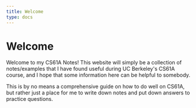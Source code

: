 ```yaml
---
title: Welcome
type: docs
---
```


# Welcome

Welcome to my CS61A Notes! This website will simply be a collection of notes/examples that I have found useful during UC Berkeley's CS61A course, and I hope that some information here can be helpful to somebody.

This is by no means a comprehensive guide on how to do well on CS61A, but rather just a place for me to write down notes and put down answers to practice questions.